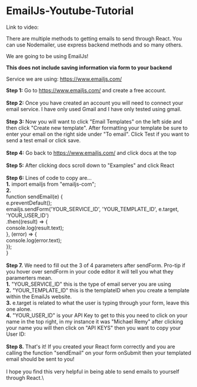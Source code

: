 # EmailJs-Youtube-Tutorial

Link to video: 

There are multiple methods to getting emails to send through React. You can use Nodemailer, use express backend methods and so many others. 

We are going to be using EmailJs!

**This does not include saving information via form to your backend**

Service we are using: https://www.emailjs.com/

**Step 1:** Go to https://www.emailjs.com/ and create a free account.\
\
**Step 2:** Once you have created an account you will need to connect your email service. I have only used Gmail and I have only tested using gmail.\
\
**Step 3:** Now you will want to click "Email Templates" on the left side and then click "Create new template". After formatting your template be sure to enter your email on the right side under "To email". Click Test if you want to send a test email or click save.\
\
**Step 4:** Go back to https://www.emailjs.com/ and click docs at the top\
\
**Step 5:** After clicking docs scroll down to "Examples" and click React\
\
**Step 6:** Lines of code to copy are...\
        **1.** import emailjs from "emailjs-com";\
        **2.**  
        function sendEmail(e) {\
              e.preventDefault();\
             emailjs.sendForm('YOUR_SERVICE_ID', 'YOUR_TEMPLATE_ID', e.target, 'YOUR_USER_ID')\
              .then((result) => {\
                console.log(result.text);\
              }, (error) => {\
                console.log(error.text);\
              });\
            }\
\
**Step 7.** We need to fill out the 3 of 4 parameters after sendForm. Pro-tip if you hover over sendForm in your code editor it will tell you what they paramerters mean.\
        **1.** "YOUR_SERVICE_ID" this is the type of email server you are using\
        **2.** "YOUR_TEMPLATE_ID" this is the templateID when you create a template within the EmailJs website.\
        **3.** e.target is related to what the user is typing through your form, leave this one alone.\
        **4.** "YOUR_USER_ID" is your API Key to get to this you need to click on your name in the top right, in my instance it was "Michael Remy" after clicking your name you will then click on "API KEYS" then you want to copy your User ID:\
\
**Step 8.** That's it! If you created your React form correctly and you are calling the function "sendEmail" on your form onSubmit then your templated email should be sent to you!\
\
I hope you find this very helpful in being able to send emails to yourself through React.\
